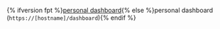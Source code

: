 {% ifversion fpt %}[personal dashboard](https://github.com/dashboard){% else %}personal dashboard (`https://[hostname]/dashboard`){% endif %}
